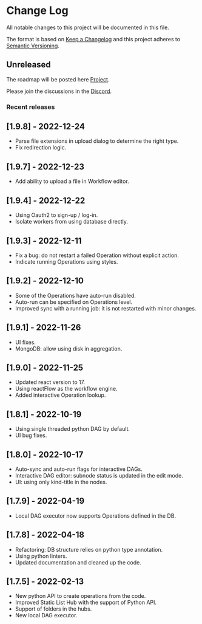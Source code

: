 # Change Log
All notable changes to this project will be documented in this file.

The format is based on [Keep a Changelog](http://keepachangelog.com/)
and this project adheres to [Semantic Versioning](http://semver.org/).

## Unreleased

The roadmap will be posted here [Project](https://github.com/plynx-team/plynx/projects).

Please join the discussions in the [Discord](https://discord.gg/ZC3wY2J).

### Recent releases

## [1.9.8] - 2022-12-24

- Parse file extensions in upload dialog to determine the right type.
- Fix redirection logic.

## [1.9.7] - 2022-12-23

- Add ability to upload a file in Workflow editor.

## [1.9.4] - 2022-12-22

- Using Oauth2 to sign-up / log-in.
- Isolate workers from using database directly.

## [1.9.3] - 2022-12-11

- Fix a bug: do not restart a failed Operation without explicit action.
- Indicate running Operations using styles.

## [1.9.2] - 2022-12-10

- Some of the Operations have auto-run disabled.
- Auto-run can be specified on Operations level.
- Improved sync with a running job: it is not restarted with minor changes.

## [1.9.1] - 2022-11-26

- UI fixes.
- MongoDB: allow using disk in aggregation.

## [1.9.0] - 2022-11-25

- Updated react version to 17.
- Using reactFlow as the workflow engine.
- Added interactive Operation lookup.

## [1.8.1] - 2022-10-19

- Using single threaded python DAG by default.
- UI bug fixes.

## [1.8.0] - 2022-10-17

- Auto-sync and auto-run flags for interactive DAGs.
- Interactive DAG editor: subnode status is updated in the edit mode.
- UI: using only kind-title in the nodes.

## [1.7.9] - 2022-04-19

- Local DAG executor now supports Operations defined in the DB.

## [1.7.8] - 2022-04-18

- Refactoring: DB structure relies on python type annotation.
- Using python linters.
- Updated documentation and cleaned up the code.

## [1.7.5] - 2022-02-13

- New python API to create operations from the code.
- Improved Static List Hub with the support of Python API.
- Support of folders in the hubs.
- New local DAG executor.
